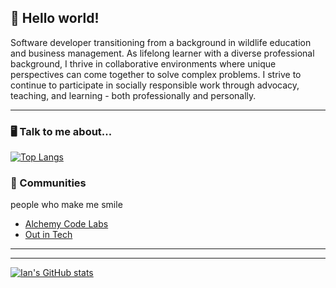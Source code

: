## 🦝 Hello world!
Software developer transitioning from a background in wildlife education and business management. As lifelong learner with a diverse professional background, I thrive in collaborative environments where unique perspectives can come together to solve complex problems. I strive to continue to participate in socially responsible work through advocacy, teaching, and learning - both professionally and personally.

---

### 🖥 Talk to me about...
[![Top Langs](https://github-readme-stats.vercel.app/api/top-langs/?username=ian-christiansen&layout=compact&show_icons=true&theme=gotham)](https://github.com/anuraghazra/github-readme-stats)

###  💖 Communities
people who make me smile
* [Alchemy Code Labs](https://github.com/alchemycodelab)
* [Out in Tech](https://outintech.com/)
---
---
[![Ian's GitHub stats](https://github-readme-stats.vercel.app/api?username=ian-christiansen&show_icons=true&theme=gotham)](https://github.com/anuraghazra/github-readme-stats)

